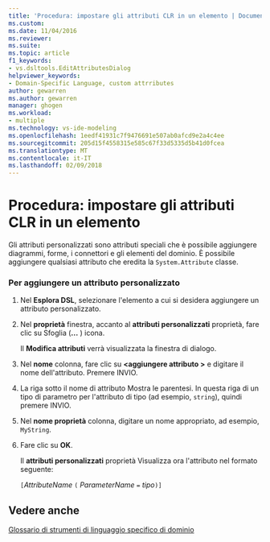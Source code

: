 ```yaml
---
title: 'Procedura: impostare gli attributi CLR in un elemento | Documenti Microsoft'
ms.custom: 
ms.date: 11/04/2016
ms.reviewer: 
ms.suite: 
ms.topic: article
f1_keywords:
- vs.dsltools.EditAttributesDialog
helpviewer_keywords:
- Domain-Specific Language, custom attrributes
author: gewarren
ms.author: gewarren
manager: ghogen
ms.workload:
- multiple
ms.technology: vs-ide-modeling
ms.openlocfilehash: 1eedf41931c7f9476691e507ab0afcd9e2a4c4ee
ms.sourcegitcommit: 205d15f4558315e585c67f33d5335d5b41d0fcea
ms.translationtype: MT
ms.contentlocale: it-IT
ms.lasthandoff: 02/09/2018
---
```

# <a name="how-to-set-clr-attributes-on-an-element"></a>Procedura: impostare gli attributi CLR in un elemento
Gli attributi personalizzati sono attributi speciali che è possibile aggiungere diagrammi, forme, i connettori e gli elementi del dominio. È possibile aggiungere qualsiasi attributo che eredita la `System.Attribute` classe.  
  
### <a name="to-add-a-custom-attribute"></a>Per aggiungere un attributo personalizzato  
  
1.  Nel **Esplora DSL**, selezionare l'elemento a cui si desidera aggiungere un attributo personalizzato.  
  
2.  Nel **proprietà** finestra, accanto al **attributi personalizzati** proprietà, fare clic su Sfoglia (**...** ) icona.  
  
     Il **Modifica attributi** verrà visualizzata la finestra di dialogo.  
  
3.  Nel **nome** colonna, fare clic su  **\<aggiungere attributo >** e digitare il nome dell'attributo. Premere INVIO.  
  
4.  La riga sotto il nome di attributo Mostra le parentesi. In questa riga di un tipo di parametro per l'attributo di tipo (ad esempio, `string`), quindi premere INVIO.  
  
5.  Nel **nome proprietà** colonna, digitare un nome appropriato, ad esempio, `MyString`.  
  
6.  Fare clic su **OK**.  
  
     Il **attributi personalizzati** proprietà Visualizza ora l'attributo nel formato seguente:  
  
     `[`*AttributeName* `(` *ParameterName* `=` *tipo*`)]`  
  
## <a name="see-also"></a>Vedere anche  
 [Glossario di strumenti di linguaggio specifico di dominio](http://msdn.microsoft.com/ca5e84cb-a315-465c-be24-76aa3df276aa)
